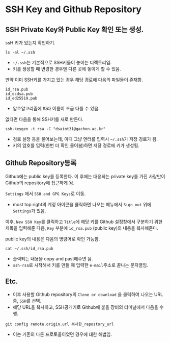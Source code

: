# SSH Key and Github Repository


## SSH Private Key와 Public Key 확인 또는 생성.

ssH 키가 있는지 확인하기.

```
ls -al ~/.ssh
```

* `~/.ssh`는 기본적으로 SSH키들이 놓이는 디렉토리임. 
* 키를 생성할 때 변경한 경우엔 다른 곳에 놓이게 할 수 있음.

만약 이미 SSH키를 가지고 있는 경우 해당 경로에 다음의 파일들이 존재함.

```
id_rsa.pub
id_ecdsa.pub
id_ed25519.pub
```

* 암호알고리즘에 따라 이름이 조금 다를 수 있음.

없다면 다음을 통해 SSH키를 새로 만든다.

```
ssh-keygen -t rsa -C "dsaint31@gachon.ac.kr"
```

* 경로 설정 등을 물어보는데, 이때 그냥 엔터를 입력시 `~/.ssh`가 저장 경로가 됨.
* 키의 암호를 입력(한번 더 확인 물어봄)하면 저장 경로에 키가 생성됨.

## Github Repository등록

Github에는 public key를 등록한다. 이 후에는 대응되는 private key를 가진 사람만이 Github의 repository에 접근하게 됨.

`Settings` 에서 `SSH and GPG Keys`로 이동.

* most top right의 계정 아이콘을 클릭하면 나오는 메뉴에서 `Sign out` 위에 `Settings`가 있음.

이후, `New SSH Key`를 클릭하고 `Title`에 해당 키를 Github 설정창에서 구분하기 위한 제목을 입력해준 다음, `Key` 부분에 `id_rsa.pub` (public key)의 내용을 복사해준다.

public key의 내용은 다음의 명령어로 확인 가능함.

```
cat ~/.ssh/id_rsa.pub
```

* 출력되는 내용을 copy and past해주면 됨.
* `ssh-rsa`로 시작해서 키를 만들 때 입력한 `e-mail`주소로 끝나는 문자열임.

## Etc.

* 이후 사용할 Github repository의 `Clone or download` 을 클릭하여 나오는 URL중, `SSH`를 선택.
* 해당 URL을 복사하고, SSH공개키로 Github에 붙을 장비의 터미널에서 다음을 수행.

```
git config remote.origin.url 복사한_repostory_url
```

* 이는 기존의 다른 프로토콜이었던 경우에 대한 해법임.

